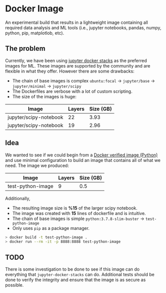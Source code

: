 # Docker Image

An experimental build that results in a lightweight image containing all required data analysis and ML tools (i.e., jupyter notebooks, pandas, numpy, python, pip, matplotlob, etc).

## The problem

Currently, we have been using [jupyter docker stacks](https://jupyter-docker-stacks.readthedocs.io/en/latest/) as the preferred images for ML. These images are supported by the community and are flexible in what they offer. However there are some drawbacks:

  - The chain of base images is complex `ubuntu:focal` -> `jupyter/base` -> `jupyter/minimal` -> `jupyter/scipy`
  - The Dockerfiles are verbose with a lot of custom scripting.
  - The size of the images is huge:

| Image  | Layers  | Size (GB) | 
|---|---|---|
| jupyter/scipy-notebook  | 22  | 3.93 |
| jupyter/scipy-notebook  | 19  | 2.96 |

## Idea

We wanted to see if we could begin from a [Docker verified image (Python)](https://hub.docker.com/_/python?tab=description) and use minimal configuration to build an image that contains all of what we need. The image we produced:

| Image  | Layers  | Size (GB) | 
|---|---|---|
| test-python-image | 9  | 0.5 |

Additionally,

  - The resulting image size is **%15** of the larger scipy notebook.
  - The image was created with **15** lines of dockerfile and is intuitive.
  - The chain of base images is simple `python:3.7.8-slim-buster` -> `test-python-image`
  - Only uses `pip` as a package manager.

```bash session
> docker build -t test-python-image .
> docker run --rm -it -p 8888:8888 test-python-image
```

## TODO

There is some investigation to be done to see if this image can do everything that `jupyter-docker-stacks` can do. Additional tests should be done to verify the integrity and ensure that the image is as secure as possible.
